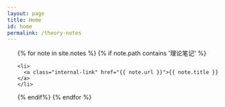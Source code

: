 ```yaml
---
layout: page
title: Home
id: home
permalink: /theory-notes
---
```




<ul>
  {% for note in site.notes  %}
  {% if note.path contains '理论笔记' %}
  
    <li>
      <a class="internal-link" href="{{ note.url }}">{{ note.title }}</a>
    </li>
  {% endif%}
  {% endfor %}  
 
</ul>

<style>
  .wrapper {
    max-width: 46em;
  }
</style>
